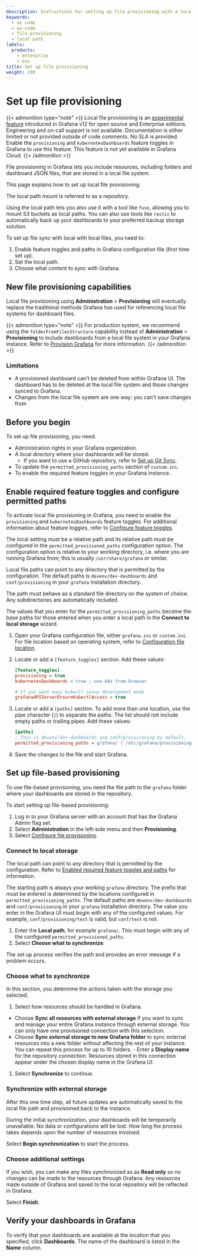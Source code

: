 ```yaml
---
description: Instructions for setting up file provisioning with a local path.
keywords:
  - as code
  - as-code
  - file provisioning
  - local path
labels:
  products:
    - enterprise
    - oss
title: Set up file provisioning
weight: 200
---
```


# Set up file provisioning

{{< admonition type="note" >}}
Local file provisioning is an [experimental feature](https://grafana.com/docs/release-life-cycle/) introduced in Grafana v12 for open source and Enterprise editions. Engineering and on-call support is not available. Documentation is either limited or not provided outside of code comments. No SLA is provided. Enable the `provisioning` and `kubernetesDashboards` feature toggles in Grafana to use this feature. This feature is not yet available in Grafana Cloud.
{{< /admonition >}}

File provisioning in Grafana lets you include resources, including folders and dashboard JSON files, that are stored in a local file system.

This page explains how to set up local file provisioning.

The local path mount is referred to as a repository.

Using the local path lets you also use it with a tool like `fuse`, allowing you to mount S3 buckets as local paths. You can also use tools like `restic` to automatically back up your dashboards to your preferred backup storage solution.

To set up file sync with local with local files, you need to:

1. Enable feature toggles and paths in Grafana configuration file (first time set up).
1. Set the local path.
1. Choose what content to sync with Grafana.

## New file provisioning capabilities

Local file provisioning using **Administration** > **Provisioning** will eventually replace the traditional methods Grafana has used for referencing local file systems for dashboard files.

{{< admonition type="note" >}}
For production system, we recommend using the `folderFromFilesStructure` capability instead of **Administration** > **Provisioning** to include dashboards from a local file system in your Grafana instance.
Refer to [Provision Grafana](https://grafana.com/docs/grafana/<GRAFANA_VERSION>/administration/provisioning/#provision-folders-structure-from-filesystem-to-grafana) for more information.
{{< /admonition >}}

### Limitations

- A provisioned dashboard can't be deleted from within Grafana UI. The dashboard has to be deleted at the local file system and those changes synced to Grafana.
- Changes from the local file system are one way: you can't save changes from

## Before you begin

To set up file provisioning, you need:

- Administration rights in your Grafana organization.
- A local directory where your dashboards will be stored.
  - If you want to use a GitHub repository, refer to [Set up Git Sync](https://grafana.com/docs/grafana/<GRAFANA_VERSION>/observability-as-code/provision-resources/file-path-setup/).
- To update the `permitted_provisioning_paths` section of `custom.ini`.
- To enable the required feature toggles in your Grafana instance.

## Enable required feature toggles and configure permitted paths

To activate local file provisioning in Grafana, you need to enable the `provisioning` and `kubernetesDashboards` feature toggles.
For additional information about feature toggles, refer to [Configure feature toggles](https://grafana.com/docs/grafana/<GRAFANA_VERSION>/setup-grafana/configure-grafana/feature-toggles).

The local setting must be a relative path and its relative path must be configured in the `permitted_provisioned_paths` configuration option.
The configuration option is relative to your working directory, i.e. where you are running Grafana from; this is usually `/usr/share/grafana` or similar.

Local file paths can point to any directory that is permitted by the configuration.
The default paths is `devenv/dev-dashboards` and `conf/provisioning` in your `grafana` installation directory.

The path must behave as a standard file directory on the system of choice.
Any subdirectories are automatically included.

The values that you enter for the `permitted_provisioning_paths` become the base paths for those entered when you enter a local path in the **Connect to local storage** wizard.

1. Open your Grafana configuration file, either `grafana.ini` or `custom.ini`. For file location based on operating system, refer to [Configuration file location](https://grafana.com/docs/grafana/<GRAFANA_VERSION>/setup-grafana/configure-grafana/feature-toggles/#experimental-feature-toggles).
1. Locate or add a `[feature_toggles]` section. Add these values:

   ```ini
   [feature_toggles]
   provisioning = true
   kubernetesDashboards = true ; use k8s from browser

   # If you want easy kubectl setup development mode
   grafanaAPIServerEnsureKubectlAccess = true
   ```

1. Locate or add a `[paths]` section. To add more than one location, use the pipe character (`|`) to separate the paths. The list should not include empty paths or trailing pipes. Add these values:

   ```ini
   [paths]
   ; This is devenv/dev-dashboards and conf/provisioning by default.
   permitted_provisioning_paths = grafana/ | /etc/grafana/provisioning/
   ```

1. Save the changes to the file and start Grafana.

## Set up file-based provisioning

To use file-based provisioning, you need the file path to the `grafana` folder where your dashboards are stored in the repository.

To start setting up file-based provisioning:

1. Log in to your Grafana server with an account that has the Grafana Admin flag set.
1. Select **Administration** in the left-side menu and then **Provisioning**.
1. Select [Configure file provisioning](#set-up-file-based-provisioning).

### Connect to local storage

The local path can point to any directory that is permitted by the configuration.
Refer to [Enabled required feature toggles and paths](#enable-required-feature-toggles-and-configure-permitted-paths) for information.

The starting path is always your working `grafana` directory.
The prefix that must be entered is determined by the locations configured in `permitted_provisioning_paths`.
The default paths are `devenv/dev-dashboards` and `conf/provisioning` in your `grafana` installation directory.
The value you enter in the Grafana UI must _begin_ with any of the configured values. For example, `conf/provisioning/test` is valid, but `conf/test` is not.

1. Enter the **Local path**, for example `grafana/`. This must begin with any of the configured `permitted_provisioned_paths`.
1. Select **Choose what to synchronize**.

The set up process verifies the path and provides an error message if a problem occurs.

### Choose what to synchronize

In this section, you determine the actions taken with the storage you selected.

1. Select how resources should be handled in Grafana.

- Choose **Sync all resources with external storage** if you want to sync and manage your entire Grafana instance through external storage. You can only have one provisioned connection with this selection.
- Choose **Sync external storage to new Grafana folder** to sync external resources into a new folder without affecting the rest of your instance. You can repeat this process for up to 10 folders. - Enter a **Display name** for the repository connection. Resources stored in this connection appear under the chosen display name in the Grafana UI.
<!--  - Select **Migrate instance to repository** to migrate the Grafana instance to the repository. This option is not available during the first time you set up remote provisioning. -->

1. Select **Synchronize** to continue.

### Synchronize with external storage

After this one time step, all future updates are automatically saved to the local file path and provisioned back to the instance.

During the initial synchronization, your dashboards will be temporarily unavailable. No data or configurations will be lost.
How long the process takes depends upon the number of resources involved.

Select **Begin synchronization** to start the process.

### Choose additional settings

If you wish, you can make any files synchronized as as **Read only** so no changes can be made to the resources through Grafana.
Any resources made outside of Grafana and saved to the local repository will be reflected in Grafana.

Select **Finish**.

## Verify your dashboards in Grafana

To verify that your dashboards are available at the location that you specified, click **Dashboards**. The name of the dashboard is listed in the **Name** column.
